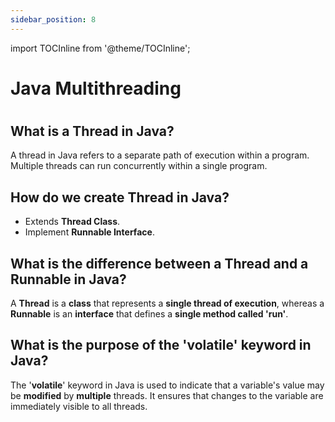 ```yaml
---
sidebar_position: 8
---
```

import TOCInline from '@theme/TOCInline';

# Java Multithreading
# <TOCInline toc={toc} />

## What is a Thread in Java?
A thread in Java refers to a separate path of execution within a program. Multiple threads can run concurrently within a single program.
## How do we create Thread in Java?
- Extends **Thread Class**. 
- Implement **Runnable Interface**.
## What is the difference between a Thread and a Runnable in Java?
A **Thread** is a **class** that represents a **single thread of execution**, whereas a **Runnable** is an **interface** that defines a **single method called 'run'**.
## What is the purpose of the 'volatile' keyword in Java?
The '**volatile**' keyword in Java is used to indicate that a variable's value may be **modified** by **multiple** threads. It ensures that changes to the variable are immediately visible to all threads.
